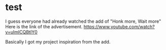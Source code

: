 # test

I guess everyone had already watched the add of "Honk more, Wait more"
Here is the link of the advertisement.
https://www.youtube.com/watch?v=ulmICQBtIY0 

Basically I got my project inspiration from the add. 
